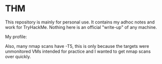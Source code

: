 # THM
This repository is mainly for personal use. It contains my adhoc notes and work for TryHackMe. Nothing here is an official "write-up" of any machine. 

My profile: <script src="https://tryhackme.com/badge/451833"></script>

Also, many nmap scans have -T5, this is only because the targets were unmonitored VMs intended for practice and I wanted to get nmap scans over quickly.

